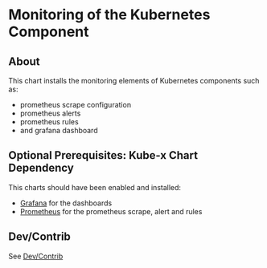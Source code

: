 # Monitoring of the Kubernetes Component


## About

This chart installs the monitoring elements of Kubernetes components such as:
* prometheus scrape configuration
* prometheus alerts
* prometheus rules
* and grafana dashboard


## Optional Prerequisites: Kube-x Chart Dependency

This charts should have been enabled and installed:
  * [Grafana](../grafana/README.md) for the dashboards
  * [Prometheus](../prometheus/README.md) for the prometheus scrape, alert and rules


## Dev/Contrib

See [Dev/Contrib](contrib.md)